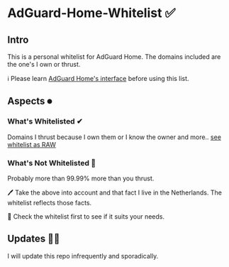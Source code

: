 # AdGuard-Home-Whitelist ✅

## Intro

This is a personal whitelist for AdGuard Home. The domains included are the one's I own or thrust.

ℹ Please learn [AdGuard Home's interface](https://github.com/AdguardTeam/AdGuardHome/wiki) before using this list.

## Aspects ⏺

### What's Whitelisted ✔

Domains I thrust because I own them or I know the owner and more.. [see whitelist as RAW](https://raw.githubusercontent.com/Aphantylat/AdGuard-Home-Whitelist/main/whitelist.txt)

### What's __Not__ Whitelisted 🛑

Probably more than 99.99% more than you thrust.

🖊 Take the above into account and that fact I live in the Netherlands. The whitelist reflects those facts.

👀 Check the whitelist first to see if it suits your needs.

## Updates 👩‍💻

I will update this repo infrequently and sporadically.
